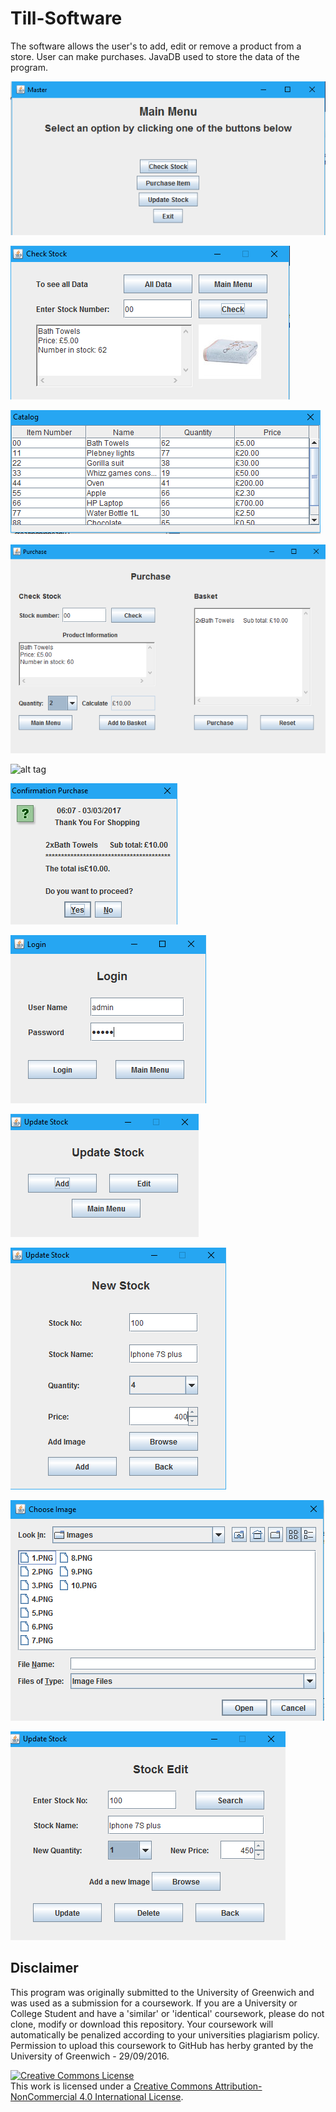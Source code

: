 # Till-Software
The software allows the user's to add, edit or remove a product from a store. User can make purchases. JavaDB used to store the data of the program. 

![alt tag](https://github.com/Afaq1/Till-Software/blob/master/Images/1.PNG)

![alt tag](https://github.com/Afaq1/Till-Software/blob/master/Images/2.PNG)

![alt tag](https://github.com/Afaq1/Till-Software/blob/master/Images/3.PNG)

![alt tag](https://github.com/Afaq1/Till-Software/blob/master/Images/4.PNG)

![alt tag](https://github.com/Afaq1/Till-Software/blob/master/Images/5.PNG)

![alt tag](https://github.com/Afaq1/Till-Software/blob/master/Images/6.PNG)

![alt tag](https://github.com/Afaq1/Till-Software/blob/master/Images/7.PNG)

![alt tag](https://github.com/Afaq1/Till-Software/blob/master/Images/8.PNG)

![alt tag](https://github.com/Afaq1/Till-Software/blob/master/Images/9.PNG)

![alt tag](https://github.com/Afaq1/Till-Software/blob/master/Images/10.PNG)

![alt tag](https://github.com/Afaq1/Till-Software/blob/master/Images/11.PNG)


<h2>Disclaimer</h2>

This program was originally submitted to the University of Greenwich and was used as a submission for a coursework. If you are a University or College Student and have a 'similar' or 'identical' coursework, please do not clone, modify or download this repository. Your coursework will automatically be penalized according to your universities plagiarism policy. Permission to upload this coursework to GitHub has herby granted by the University of Greenwich - 29/09/2016.

<a rel="license" href="http://creativecommons.org/licenses/by-nc/4.0/"><img alt="Creative Commons License" style="border-width:0" src="https://i.creativecommons.org/l/by-nc/4.0/88x31.png" /></a><br />This work is licensed under a <a rel="license" href="http://creativecommons.org/licenses/by-nc/4.0/">Creative Commons Attribution-NonCommercial 4.0 International License</a>.
